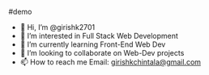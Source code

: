 #demo
- 👋 Hi, I’m @girishk2701
- 👀 I’m interested in Full Stack Web Development 
- 🌱 I’m currently learning Front-End Web Dev
- 💞️ I’m looking to collaborate on Web-Dev projects
- 📫 How to reach me Email: girishkchintala@gmail.com

<!---
girishk2701/girishk2701 is a ✨ special ✨ repository because its `README.md` (this file) appears on your GitHub profile.
You can click the Preview link to take a look at your changes.
--->
